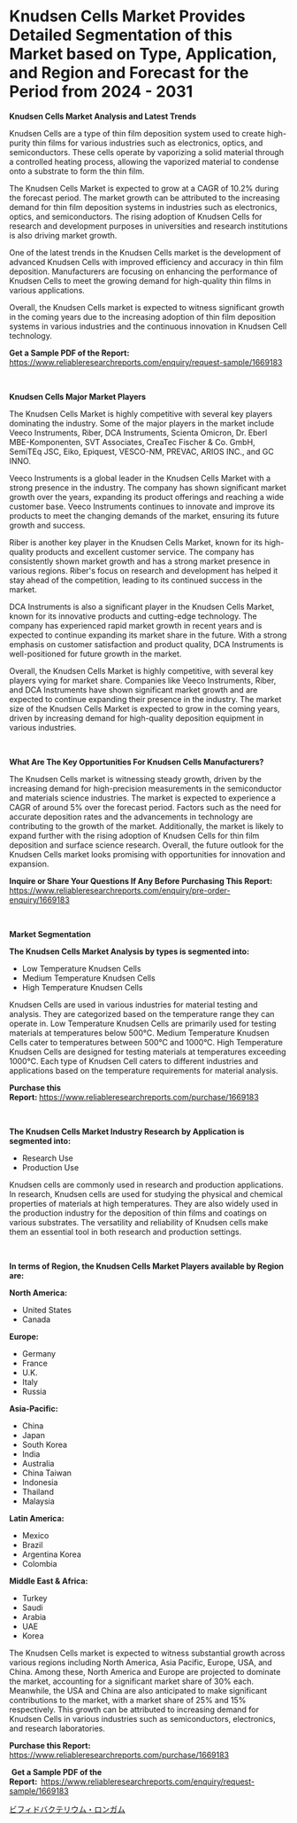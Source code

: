 <p><h1>Knudsen Cells Market Provides Detailed Segmentation of this Market based on Type, Application, and Region and Forecast for the Period from 2024 - 2031</h1></p><p><strong>Knudsen Cells Market Analysis and Latest Trends</strong></p>
<p><p>Knudsen Cells are a type of thin film deposition system used to create high-purity thin films for various industries such as electronics, optics, and semiconductors. These cells operate by vaporizing a solid material through a controlled heating process, allowing the vaporized material to condense onto a substrate to form the thin film.</p><p>The Knudsen Cells Market is expected to grow at a CAGR of 10.2% during the forecast period. The market growth can be attributed to the increasing demand for thin film deposition systems in industries such as electronics, optics, and semiconductors. The rising adoption of Knudsen Cells for research and development purposes in universities and research institutions is also driving market growth.</p><p>One of the latest trends in the Knudsen Cells market is the development of advanced Knudsen Cells with improved efficiency and accuracy in thin film deposition. Manufacturers are focusing on enhancing the performance of Knudsen Cells to meet the growing demand for high-quality thin films in various applications.</p><p>Overall, the Knudsen Cells market is expected to witness significant growth in the coming years due to the increasing adoption of thin film deposition systems in various industries and the continuous innovation in Knudsen Cell technology.</p></p>
<p><strong>Get a Sample PDF of the Report:&nbsp;</strong> <a href="https://www.reliableresearchreports.com/enquiry/request-sample/1669183">https://www.reliableresearchreports.com/enquiry/request-sample/1669183</a></p>
<p>&nbsp;</p>
<p><strong>Knudsen Cells Major Market Players</strong></p>
<p><p>The Knudsen Cells Market is highly competitive with several key players dominating the industry. Some of the major players in the market include Veeco Instruments, Riber, DCA Instruments, Scienta Omicron, Dr. Eberl MBE-Komponenten, SVT Associates, CreaTec Fischer & Co. GmbH, SemiTEq JSC, Eiko, Epiquest, VESCO-NM, PREVAC, ARIOS INC., and GC INNO.</p><p>Veeco Instruments is a global leader in the Knudsen Cells Market with a strong presence in the industry. The company has shown significant market growth over the years, expanding its product offerings and reaching a wide customer base. Veeco Instruments continues to innovate and improve its products to meet the changing demands of the market, ensuring its future growth and success.</p><p>Riber is another key player in the Knudsen Cells Market, known for its high-quality products and excellent customer service. The company has consistently shown market growth and has a strong market presence in various regions. Riber's focus on research and development has helped it stay ahead of the competition, leading to its continued success in the market.</p><p>DCA Instruments is also a significant player in the Knudsen Cells Market, known for its innovative products and cutting-edge technology. The company has experienced rapid market growth in recent years and is expected to continue expanding its market share in the future. With a strong emphasis on customer satisfaction and product quality, DCA Instruments is well-positioned for future growth in the market.</p><p>Overall, the Knudsen Cells Market is highly competitive, with several key players vying for market share. Companies like Veeco Instruments, Riber, and DCA Instruments have shown significant market growth and are expected to continue expanding their presence in the industry. The market size of the Knudsen Cells Market is expected to grow in the coming years, driven by increasing demand for high-quality deposition equipment in various industries.</p></p>
<p>&nbsp;</p>
<p><strong>What Are The Key Opportunities For Knudsen Cells Manufacturers?</strong></p>
<p><p>The Knudsen Cells market is witnessing steady growth, driven by the increasing demand for high-precision measurements in the semiconductor and materials science industries. The market is expected to experience a CAGR of around 5% over the forecast period. Factors such as the need for accurate deposition rates and the advancements in technology are contributing to the growth of the market. Additionally, the market is likely to expand further with the rising adoption of Knudsen Cells for thin film deposition and surface science research. Overall, the future outlook for the Knudsen Cells market looks promising with opportunities for innovation and expansion.</p></p>
<p><strong>Inquire or Share Your Questions If Any Before Purchasing This Report:</strong> <a href="https://www.reliableresearchreports.com/enquiry/pre-order-enquiry/1669183">https://www.reliableresearchreports.com/enquiry/pre-order-enquiry/1669183</a></p>
<p>&nbsp;</p>
<p><strong>Market Segmentation</strong></p>
<p><strong>The Knudsen Cells Market Analysis by types is segmented into:</strong></p>
<p><ul><li>Low Temperature Knudsen Cells</li><li>Medium Temperature Knudsen Cells</li><li>High Temperature Knudsen Cells</li></ul></p>
<p><p>Knudsen Cells are used in various industries for material testing and analysis. They are categorized based on the temperature range they can operate in. Low Temperature Knudsen Cells are primarily used for testing materials at temperatures below 500°C. Medium Temperature Knudsen Cells cater to temperatures between 500°C and 1000°C. High Temperature Knudsen Cells are designed for testing materials at temperatures exceeding 1000°C. Each type of Knudsen Cell caters to different industries and applications based on the temperature requirements for material analysis.</p></p>
<p><strong>Purchase this Report:&nbsp;</strong><a href="https://www.reliableresearchreports.com/purchase/1669183">https://www.reliableresearchreports.com/purchase/1669183</a></p>
<p>&nbsp;</p>
<p><strong>The Knudsen Cells Market Industry Research by Application is segmented into:</strong></p>
<p><ul><li>Research Use</li><li>Production Use</li></ul></p>
<p><p>Knudsen cells are commonly used in research and production applications. In research, Knudsen cells are used for studying the physical and chemical properties of materials at high temperatures. They are also widely used in the production industry for the deposition of thin films and coatings on various substrates. The versatility and reliability of Knudsen cells make them an essential tool in both research and production settings.</p></p>
<p>&nbsp;</p>
<p><strong>In terms of Region, the Knudsen Cells Market Players available by Region are:</strong></p>
<p>
    <p> <strong> North America: </strong>
        <ul>
            <li>United States</li>
            <li>Canada</li>
        </ul>
        </p> 
    <p> <strong> Europe: </strong>
        <ul>
            <li>Germany</li>
            <li>France</li>
            <li>U.K.</li>
            <li>Italy</li>
            <li>Russia</li>
        </ul>
        </p> 
    <p> <strong> Asia-Pacific: </strong>
        <ul>
            <li>China</li>
            <li>Japan</li>
            <li>South Korea</li>
            <li>India</li>
            <li>Australia</li>
            <li>China Taiwan</li>
            <li>Indonesia</li>
            <li>Thailand</li>
            <li>Malaysia</li>
        </ul>
        </p> 
    <p> <strong> Latin America: </strong>
        <ul>
            <li>Mexico</li>
            <li>Brazil</li>
            <li>Argentina Korea</li>
            <li>Colombia</li>
        </ul>
        </p> 
    <p> <strong> Middle East & Africa: </strong>
        <ul>
            <li>Turkey</li>
            <li>Saudi</li>
            <li>Arabia</li>
            <li>UAE</li>
            <li>Korea</li>
        </ul>
    </p>
    </p>
<p><p>The Knudsen Cells market is expected to witness substantial growth across various regions including North America, Asia Pacific, Europe, USA, and China. Among these, North America and Europe are projected to dominate the market, accounting for a significant market share of 30% each. Meanwhile, the USA and China are also anticipated to make significant contributions to the market, with a market share of 25% and 15% respectively. This growth can be attributed to increasing demand for Knudsen Cells in various industries such as semiconductors, electronics, and research laboratories.</p></p>
<p><strong>Purchase this Report: </strong><a href="https://www.reliableresearchreports.com/purchase/1669183">https://www.reliableresearchreports.com/purchase/1669183</a></p>
<p>&nbsp;<strong>Get a Sample PDF of the Report:&nbsp;&nbsp;</strong><a href="https://www.reliableresearchreports.com/enquiry/request-sample/1669183">https://www.reliableresearchreports.com/enquiry/request-sample/1669183</a></p>
<p><strong></strong></p>
<p><p><a href="https://github.com/ppmazlotr77499/Market-Research-Report-List-1/blob/main/38107529308.md">ビフィドバクテリウム・ロンガム</a></p></p>